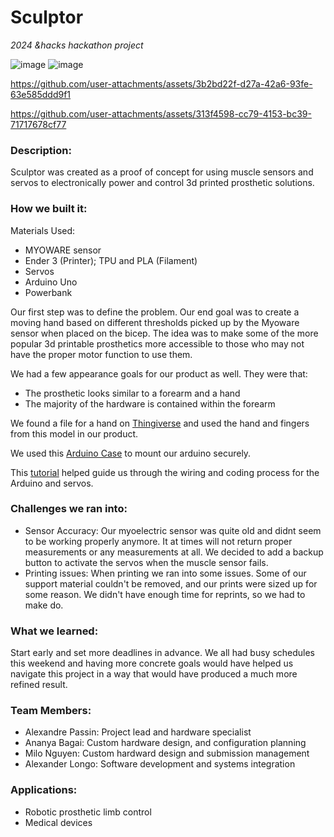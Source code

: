 # Sculptor
_2024 &amp;hacks hackathon project_

![image](https://github.com/user-attachments/assets/6e77fa13-e734-4681-8882-c86b6814c2d8)
![image](https://github.com/user-attachments/assets/7c5fbbf6-4d19-4500-8c0c-66a43efc016e)

https://github.com/user-attachments/assets/3b2bd22f-d27a-42a6-93fe-63e585ddd9f1

https://github.com/user-attachments/assets/313f4598-cc79-4153-bc39-71717678cf77

### Description:
Sculptor was created as a proof of concept for using muscle sensors and servos to electronically power and control 3d printed prosthetic solutions.

### How we built it:
Materials Used:
- MYOWARE sensor
- Ender 3 (Printer); TPU and PLA (Filament)
- Servos
- Arduino Uno 
- Powerbank 

Our first step was to define the problem. Our end goal was to create a moving hand based on different thresholds picked up by the Myoware sensor when placed on the bicep. The idea was to make some of the more popular 3d printable prosthetics more accessible to those who may not have the proper motor function to use them. 

We had a few appearance goals for our product as well. They were that: 
- The prosthetic looks similar to a forearm and a hand 
- The majority of the hardware is contained within the forearm 

We found a file for a hand on [Thingiverse](https://www.thingiverse.com/thing:380665) and used the hand and fingers from this model in our product. 

We used this [Arduino Case](https://www.thingiverse.com/thing:994827) to mount our arduino securely.

This [tutorial](https://www.youtube.com/watch?v=-JYi08WKe6c) helped guide us through the wiring and coding process for the Arduino and servos. 

### Challenges we ran into:
- Sensor Accuracy:
Our myoelectric sensor was quite old and didnt seem to be working properly anymore. It at times will not return proper measurements or any measurements at all. We decided to add a backup button to activate the servos when the muscle sensor fails.
- Printing issues:
When printing we ran into some issues. Some of our support material couldn't be removed, and our prints were sized up for some reason. We didn't have enough time for reprints, so we had to make do.

### What we learned:
Start early and set more deadlines in advance. We all had busy schedules this weekend and having more concrete goals would have helped us navigate this project in a way that would have produced a much more refined result.

### Team Members:
- Alexandre Passin: Project lead and hardware specialist
- Ananya Bagai: Custom hardware design, and configuration planning
- Milo Nguyen: Custom hardward design and submission management
- Alexander Longo: Software development and systems integration

### Applications:
- Robotic prosthetic limb control
- Medical devices
